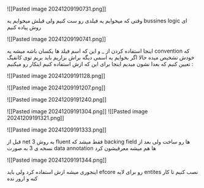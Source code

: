 ![[Pasted image 20241209190731.png]]

وقتی که میخوایم یه فیلدی رو ست کنیم ولی قبلش میخوایم یه bussines logic ای روش پیاده کنیم

![[Pasted image 20241209190741.png]]


اینجا استفاده کردن از _ و این که اسم فیلد ها یکسان باشه میشه یه convention که خودش تشخیص میده 
حالا اگر بخوایم یه اسمی دیگه براش بزاریم باید بریم توی کانفیگ تعیین کنیم که بعدا نشون میدیم 
اینجا برای این که ازش استفاده کنیم اینکار رو میکنیم :

![[Pasted image 20241209191128.png]]

![[Pasted image 20241209191207.png]]

![[Pasted image 20241209191240.png]]

![[Pasted image 20241209191304.png]]
![[Pasted image 20241209191321.png]]

![[Pasted image 20241209191333.png]]


قبل از net 3 به روش fluent فقط میشد که backing field ها رو ساخت 
ولی بعد از نسخه ی 3 به صورت data annotation ها هم میشه معرفیشون کرد 

![[Pasted image 20241209191344.png]]

اینجوری میشه ازش استفاده کرد ولی باید efcore رو برای لایه entites نصب کنیم تا کار کنه و ارور نده  